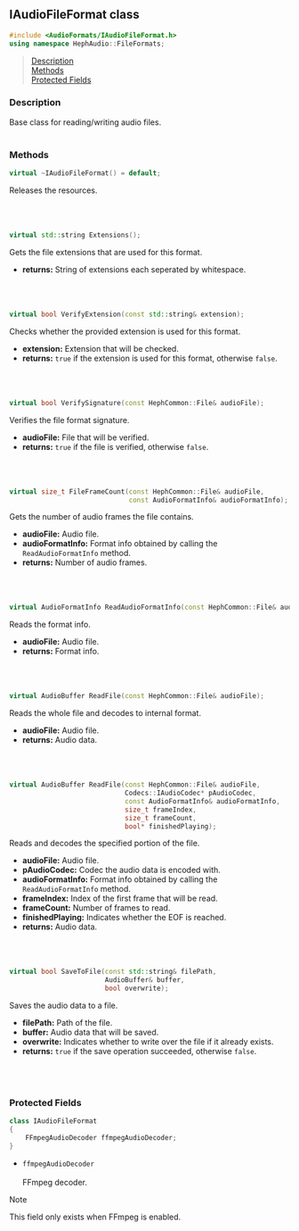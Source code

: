 ## IAudioFileFormat class
```c++
#include <AudioFormats/IAudioFileFormat.h>
using namespace HephAudio::FileFormats;
```

> [Description](#description)<br>
[Methods](#methods)<br>
[Protected Fields](#protected-fields)



### Description
Base class for reading/writing audio files.
<br><br>


### Methods

```c++
virtual ~IAudioFileFormat() = default;
```
Releases the resources.
<br><br><br><br>

```c++
virtual std::string Extensions();
```
Gets the file extensions that are used for this format.
- **returns:** String of extensions each seperated by whitespace.
<br><br><br><br>

```c++
virtual bool VerifyExtension(const std::string& extension);
```
Checks whether the provided extension is used for this format.
- **extension:** Extension that will be checked.
- **returns:**  ``true`` if the extension is used for this format, otherwise ``false``.
<br><br><br><br>

```c++
virtual bool VerifySignature(const HephCommon::File& audioFile);
```
Verifies the file format signature.
- **audioFile:** File that will be verified.
- **returns:** ``true`` if the file is verified, otherwise ``false``.
<br><br><br><br>

```c++
virtual size_t FileFrameCount(const HephCommon::File& audioFile,
                              const AudioFormatInfo& audioFormatInfo);
```
Gets the number of audio frames the file contains.
- **audioFile:** Audio file.
- **audioFormatInfo:** Format info obtained by calling the ``ReadAudioFormatInfo`` method.
- **returns:** Number of audio frames.
<br><br><br><br>

```c++
virtual AudioFormatInfo ReadAudioFormatInfo(const HephCommon::File& audioFile);
```
Reads the format info.
- **audioFile:** Audio file.
- **returns:** Format info.
<br><br><br><br>

```c++
virtual AudioBuffer ReadFile(const HephCommon::File& audioFile);
```
Reads the whole file and decodes to internal format.
- **audioFile:** Audio file.
- **returns:** Audio data.
<br><br><br><br>

```c++
virtual AudioBuffer ReadFile(const HephCommon::File& audioFile,
                             Codecs::IAudioCodec* pAudioCodec,
                             const AudioFormatInfo& audioFormatInfo,
                             size_t frameIndex,
                             size_t frameCount,
                             bool* finishedPlaying);
```
Reads and decodes the specified portion of the file.
- **audioFile:** Audio file.
- **pAudioCodec:** Codec the audio data is encoded with.
- **audioFormatInfo:** Format info obtained by calling the ``ReadAudioFormatInfo`` method.
- **frameIndex:** Index of the first frame that will be read.
- **frameCount:** Number of frames to read.
- **finishedPlaying:** Indicates whether the EOF is reached.
- **returns:** Audio data.
<br><br><br><br>


```c++
virtual bool SaveToFile(const std::string& filePath,
                        AudioBuffer& buffer,
                        bool overwrite);
```
Saves the audio data to a file.
- **filePath:** Path of the file.
- **buffer:** Audio data that will be saved.
- **overwrite:** Indicates whether to write over the file if it already exists.
- **returns:** ``true`` if the save operation succeeded, otherwise ``false``.
<br><br><br><br>


### Protected Fields

```c++
class IAudioFileFormat
{
    FFmpegAudioDecoder ffmpegAudioDecoder;
}
```

- ``ffmpegAudioDecoder``
<br><br>
FFmpeg decoder.

> [!NOTE]
> This field only exists when FFmpeg is enabled.

<br><br>
